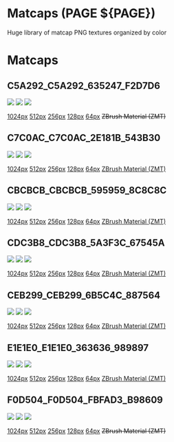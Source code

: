 # Matcaps (PAGE ${PAGE})

Huge library of matcap PNG textures organized by color


# Matcaps


## C5A292_C5A292_635247_F2D7D6
![](preview/C5A292_C5A292_635247_F2D7D6-preview.jpg)
![](thumbnail/C5A292_C5A292_635247_F2D7D6.jpg)
![](palette/C5A292_C5A292_635247_F2D7D6-palette.png)

[1024px](https://github.com/nidorx/matcaps/raw/master/1024/C5A292_C5A292_635247_F2D7D6.png)
[512px](https://github.com/nidorx/matcaps/raw/master/512/C5A292_C5A292_635247_F2D7D6-512px.png)
[256px](https://github.com/nidorx/matcaps/raw/master/256/C5A292_C5A292_635247_F2D7D6-256px.png)
[128px](https://github.com/nidorx/matcaps/raw/master/128/C5A292_C5A292_635247_F2D7D6-128px.png)
[64px](https://github.com/nidorx/matcaps/raw/master/64/C5A292_C5A292_635247_F2D7D6-64px.png)
~~ZBrush Material (ZMT)~~
## C7C0AC_C7C0AC_2E181B_543B30
![](preview/C7C0AC_C7C0AC_2E181B_543B30-preview.jpg)
![](thumbnail/C7C0AC_C7C0AC_2E181B_543B30.jpg)
![](palette/C7C0AC_C7C0AC_2E181B_543B30-palette.png)

[1024px](https://github.com/nidorx/matcaps/raw/master/1024/C7C0AC_C7C0AC_2E181B_543B30.png)
[512px](https://github.com/nidorx/matcaps/raw/master/512/C7C0AC_C7C0AC_2E181B_543B30-512px.png)
[256px](https://github.com/nidorx/matcaps/raw/master/256/C7C0AC_C7C0AC_2E181B_543B30-256px.png)
[128px](https://github.com/nidorx/matcaps/raw/master/128/C7C0AC_C7C0AC_2E181B_543B30-128px.png)
[64px](https://github.com/nidorx/matcaps/raw/master/64/C7C0AC_C7C0AC_2E181B_543B30-64px.png)
[ZBrush Material (ZMT)](https://github.com/nidorx/matcaps/raw/master/zmt/C7C0AC_C7C0AC_2E181B_543B30.zmt)
## CBCBCB_CBCBCB_595959_8C8C8C
![](preview/CBCBCB_CBCBCB_595959_8C8C8C-preview.jpg)
![](thumbnail/CBCBCB_CBCBCB_595959_8C8C8C.jpg)
![](palette/CBCBCB_CBCBCB_595959_8C8C8C-palette.png)

[1024px](https://github.com/nidorx/matcaps/raw/master/1024/CBCBCB_CBCBCB_595959_8C8C8C.png)
[512px](https://github.com/nidorx/matcaps/raw/master/512/CBCBCB_CBCBCB_595959_8C8C8C-512px.png)
[256px](https://github.com/nidorx/matcaps/raw/master/256/CBCBCB_CBCBCB_595959_8C8C8C-256px.png)
[128px](https://github.com/nidorx/matcaps/raw/master/128/CBCBCB_CBCBCB_595959_8C8C8C-128px.png)
[64px](https://github.com/nidorx/matcaps/raw/master/64/CBCBCB_CBCBCB_595959_8C8C8C-64px.png)
[ZBrush Material (ZMT)](https://github.com/nidorx/matcaps/raw/master/zmt/CBCBCB_CBCBCB_595959_8C8C8C.zmt)
## CDC3B8_CDC3B8_5A3F3C_67545A
![](preview/CDC3B8_CDC3B8_5A3F3C_67545A-preview.jpg)
![](thumbnail/CDC3B8_CDC3B8_5A3F3C_67545A.jpg)
![](palette/CDC3B8_CDC3B8_5A3F3C_67545A-palette.png)

[1024px](https://github.com/nidorx/matcaps/raw/master/1024/CDC3B8_CDC3B8_5A3F3C_67545A.png)
[512px](https://github.com/nidorx/matcaps/raw/master/512/CDC3B8_CDC3B8_5A3F3C_67545A-512px.png)
[256px](https://github.com/nidorx/matcaps/raw/master/256/CDC3B8_CDC3B8_5A3F3C_67545A-256px.png)
[128px](https://github.com/nidorx/matcaps/raw/master/128/CDC3B8_CDC3B8_5A3F3C_67545A-128px.png)
[64px](https://github.com/nidorx/matcaps/raw/master/64/CDC3B8_CDC3B8_5A3F3C_67545A-64px.png)
[ZBrush Material (ZMT)](https://github.com/nidorx/matcaps/raw/master/zmt/CDC3B8_CDC3B8_5A3F3C_67545A.zmt)
## CEB299_CEB299_6B5C4C_887564
![](preview/CEB299_CEB299_6B5C4C_887564-preview.jpg)
![](thumbnail/CEB299_CEB299_6B5C4C_887564.jpg)
![](palette/CEB299_CEB299_6B5C4C_887564-palette.png)

[1024px](https://github.com/nidorx/matcaps/raw/master/1024/CEB299_CEB299_6B5C4C_887564.png)
[512px](https://github.com/nidorx/matcaps/raw/master/512/CEB299_CEB299_6B5C4C_887564-512px.png)
[256px](https://github.com/nidorx/matcaps/raw/master/256/CEB299_CEB299_6B5C4C_887564-256px.png)
[128px](https://github.com/nidorx/matcaps/raw/master/128/CEB299_CEB299_6B5C4C_887564-128px.png)
[64px](https://github.com/nidorx/matcaps/raw/master/64/CEB299_CEB299_6B5C4C_887564-64px.png)
[ZBrush Material (ZMT)](https://github.com/nidorx/matcaps/raw/master/zmt/CEB299_CEB299_6B5C4C_887564.zmt)
## E1E1E0_E1E1E0_363636_989897
![](preview/E1E1E0_E1E1E0_363636_989897-preview.jpg)
![](thumbnail/E1E1E0_E1E1E0_363636_989897.jpg)
![](palette/E1E1E0_E1E1E0_363636_989897-palette.png)

[1024px](https://github.com/nidorx/matcaps/raw/master/1024/E1E1E0_E1E1E0_363636_989897.png)
[512px](https://github.com/nidorx/matcaps/raw/master/512/E1E1E0_E1E1E0_363636_989897-512px.png)
[256px](https://github.com/nidorx/matcaps/raw/master/256/E1E1E0_E1E1E0_363636_989897-256px.png)
[128px](https://github.com/nidorx/matcaps/raw/master/128/E1E1E0_E1E1E0_363636_989897-128px.png)
[64px](https://github.com/nidorx/matcaps/raw/master/64/E1E1E0_E1E1E0_363636_989897-64px.png)
[ZBrush Material (ZMT)](https://github.com/nidorx/matcaps/raw/master/zmt/E1E1E0_E1E1E0_363636_989897.zmt)
## F0D504_F0D504_FBFAD3_B98609
![](preview/F0D504_F0D504_FBFAD3_B98609-preview.jpg)
![](thumbnail/F0D504_F0D504_FBFAD3_B98609.jpg)
![](palette/F0D504_F0D504_FBFAD3_B98609-palette.png)

[1024px](https://github.com/nidorx/matcaps/raw/master/1024/F0D504_F0D504_FBFAD3_B98609.png)
[512px](https://github.com/nidorx/matcaps/raw/master/512/F0D504_F0D504_FBFAD3_B98609-512px.png)
[256px](https://github.com/nidorx/matcaps/raw/master/256/F0D504_F0D504_FBFAD3_B98609-256px.png)
[128px](https://github.com/nidorx/matcaps/raw/master/128/F0D504_F0D504_FBFAD3_B98609-128px.png)
[64px](https://github.com/nidorx/matcaps/raw/master/64/F0D504_F0D504_FBFAD3_B98609-64px.png)
~~ZBrush Material (ZMT)~~